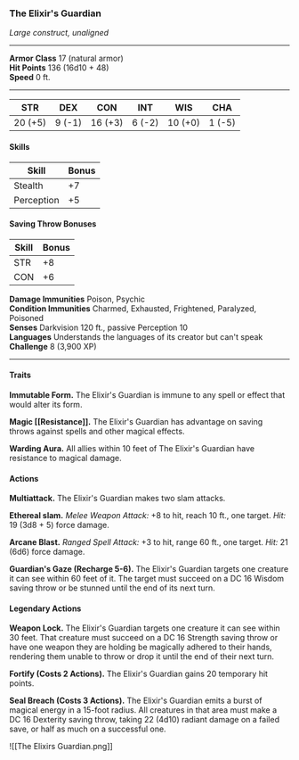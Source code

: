 ### The Elixir's Guardian

_Large construct, unaligned_

---

**Armor Class** 17 (natural armor)  
**Hit Points** 136 (16d10 + 48)  
**Speed** 0 ft.

---


|   STR   |  DEX   |   CON   |  INT   |   WIS   |   CHA   |
|:-------:|:------:|:-------:|:------:|:-------:|:-------:|
| 20 (+5) | 9 (-1) | 16 (+3) | 6 (-2) | 10 (+0) | 1 (-5) |

#### **Skills**

| Skill      | Bonus |
| ---------- | ----- |
| Stealth    | +7    |
| Perception | +5      |

#### Saving Throw Bonuses

| Skill      | Bonus |
| ---------- | ----- |
| STR    | +8    |
| CON | +6      |

**Damage Immunities** Poison, Psychic  
**Condition Immunities** Charmed, Exhausted, Frightened, Paralyzed, Poisoned  
**Senses** Darkvision 120 ft., passive Perception 10  
**Languages** Understands the languages of its creator but can't speak  
**Challenge** 8 (3,900 XP)

---

#### Traits

**Immutable Form.** The Elixir's Guardian is immune to any spell or effect that would alter its form.

**Magic [[Resistance]].** The Elixir's Guardian has advantage on saving throws against spells and other magical effects.

**Warding Aura.** All allies within 10 feet of The Elixir's Guardian have resistance to magical damage.

#### Actions

**Multiattack.** The Elixir's Guardian makes two slam attacks.

**Ethereal slam.** _Melee Weapon Attack:_ +8 to hit, reach 10 ft., one target. _Hit:_ 19 (3d8 + 5) force damage.

**Arcane Blast.** _Ranged Spell Attack:_ +3 to hit, range 60 ft., one target. _Hit:_ 21 (6d6) force damage.

**Guardian's Gaze (Recharge 5-6).** The Elixir's Guardian targets one creature it can see within 60 feet of it. The target must succeed on a DC 16 Wisdom saving throw or be stunned until the end of its next turn.

#### Legendary Actions

**Weapon Lock.** The Elixir's Guardian targets one creature it can see within 30 feet. That creature must succeed on a DC 16 Strength saving throw or have one weapon they are holding be magically adhered to their hands, rendering them unable to throw or drop it until the end of their next turn.

**Fortify (Costs 2 Actions).** The Elixir's Guardian gains 20 temporary hit points.

**Seal Breach (Costs 3 Actions).** The Elixir's Guardian emits a burst of magical energy in a 15-foot radius. All creatures in that area must make a DC 16 Dexterity saving throw, taking 22 (4d10) radiant damage on a failed save, or half as much on a successful one.

![[The Elixirs Guardian.png]]